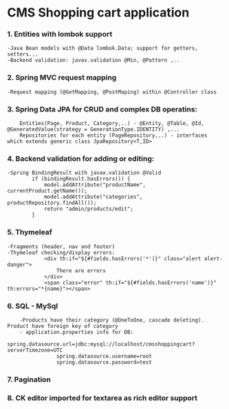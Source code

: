 # CMS Shopping cart application

### 1. Entities with lombok support
    -Java Bean models with @Data lombok.Data; support for getters, setters...
    -Backend validation: javax.validation @Min, @Pattern ,.. 

### 2. Spring MVC request mapping 
    -Request mapping (@GetMapping, @PostMaping) within @Controller class 
    
### 3. Spring Data JPA for CRUD and complex DB operatins:
        Entities(Page, Product, Category,..) - @Entity, @Table, @Id,     @GeneratedValue(strategy = GenerationType.IDENTITY) ,...
        Repositories for each entity (PageRepository,..) - interfaces which extends generic class JpaRepository<T,ID>
        
### 4. Backend validation for adding or editing:
	-Spring BindingResult with javax.validation @Valid
            if (bindingResult.hasErrors()) {
                model.addAttribute("productName", currentProduct.getName());
                model.addAttribute("categories", productRepository.findAll());
                return "admin/products/edit";
            }
				
### 5. Thymeleaf
	-Fragments (header, nav and footer)
    -Thymeleaf checking/display errors:
    			<div th:if="${#fields.hasErrors('*')}" class="alert alert-danger">
    				There are errors
    			</div>
    			<span class="error" th:if="${#fields.hasErrors('name')}" th:errors="*{name}"></span>

### 6. SQL - MySql 
    	-Products have their category (@OneToOne, cascade deleting). Product have foreign key of category
    	- application.properties info for DB:
                    spring.datasource.url=jdbc:mysql://localhost/cmsshoppingcart?serverTimezone=UTC
                    spring.datasource.username=root
                    spring.datasource.password=test
                    
### 7. Pagination

### 8. CK editor imported for textarea as rich editor support